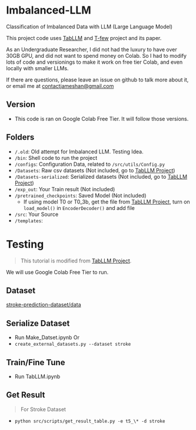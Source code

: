 # Imbalanced-LLM

Classification of Imbalanced Data with LLM (Large Language Model)

This project code uses [TabLLM](https://github.com/clinicalml/TabLLM) and [T-few](https://github.com/r-three/t-few) project and its paper.

As an Undergraduate Researcher, I did not had the luxury to have over 30GB GPU, and did not want to spend money on Colab. So I had to modify lots of code and versionings to make it work on free tier Colab, and even locally with smaller LLMs.

If there are questions, please leave an issue on github to talk more about it, or email me at contactjameshan@gmail.com

## Version
- This code is ran on Google Colab Free Tier. It will follow those versions.

## Folders

- `/.old`: Old attempt for Imbalanced LLM. Testing Idea.
- `/bin`: Shell code to run the project
- `/configs`: Configuration Data, related to `/src/utils/Config.py`
- `/Datasets`: Raw csv datasets (Not included, go to [TabLLM Project](https://github.com/clinicalml/TabLLM))
- `/Datasets-serialized`: Serialized datasets (Not included, go to [TabLLM Project](https://github.com/clinicalml/TabLLM))
- `/exp_out`: Your Train result (Not included)
- `/pretrained_checkpoints`: Saved Model (Not included)
  -  If using model T0 or T0_3b, get the file from [TabLLM Project](https://github.com/clinicalml/TabLLM), turn on `load_model()` in `EncoderDecoder()`  and add file
- `/src`: Your Source
- `/templates`:

# Testing
> This tutorial is modified from [TabLLM Project](https://github.com/clinicalml/TabLLM).

We will use Google Colab Free Tier to run.
## Dataset
[stroke-prediction-dataset/data](https://www.kaggle.com/datasets/fedesoriano/stroke-prediction-dataset/data)

## Serialize Dataset
- Run Make_Datset.ipynb
Or
- `create_external_datasets.py --dataset stroke`

## Train/Fine Tune
- Run TabLLM.ipynb

## Get Result
> For Stroke Dataset
- `python src/scripts/get_result_table.py -e t5_\* -d stroke`
